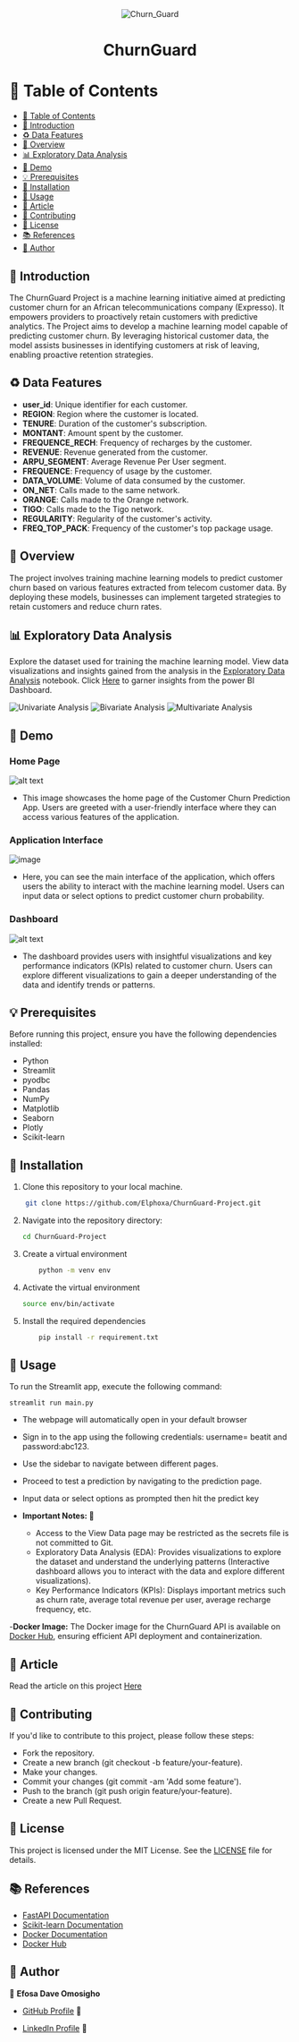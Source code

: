 <div align="center">
    <img src="./Images/Churn_Guard.webp" alt="Churn_Guard">
</div>

<div align="center">
  <h1><b>ChurnGuard</b></h1>
</div>

# 📕 Table of Contents

- [📕 Table of Contents](#table-of-contents)
- [🎈 Introduction](#introduction)
- [♻ Data Features](#data-features)
- [📝 Overview](#overview)
- [📊 Exploratory Data Analysis](#exploratory-data-analysis)
- [📌 Demo](#demo)
- [💡 Prerequisites](#prerequisites)
- [🔧 Installation](#installation)
- [🚀 Usage](#usage)
- [📝 Article](#article)
- [🤝 Contributing](#contributing)
- [🔏 License](#license)
- [📚 References](#references)
- [👤 Author](#author)

## 🎈 Introduction
The ChurnGuard Project is a machine learning initiative aimed at predicting customer churn for an African telecommunications company (Expresso). It empowers providers to proactively retain customers with predictive analytics. The Project aims to develop a machine learning model capable of predicting customer churn. By leveraging historical customer data, the model assists businesses in identifying customers at risk of leaving, enabling proactive retention strategies.

## ♻ Data Features

- **user_id**: Unique identifier for each customer.
- **REGION**: Region where the customer is located.
- **TENURE**: Duration of the customer's subscription.
- **MONTANT**: Amount spent by the customer.
- **FREQUENCE_RECH**: Frequency of recharges by the customer.
- **REVENUE**: Revenue generated from the customer.
- **ARPU_SEGMENT**: Average Revenue Per User segment.
- **FREQUENCE**: Frequency of usage by the customer.
- **DATA_VOLUME**: Volume of data consumed by the customer.
- **ON_NET**: Calls made to the same network.
- **ORANGE**: Calls made to the Orange network.
- **TIGO**: Calls made to the Tigo network.
- **REGULARITY**: Regularity of the customer's activity.
- **FREQ_TOP_PACK**: Frequency of the customer's top package usage.

## 📝 Overview

The project involves training machine learning models to predict customer churn based on various features extracted from telecom customer data. By deploying these models, businesses can implement targeted strategies to retain customers and reduce churn rates.

## 📊 Exploratory Data Analysis

Explore the dataset used for training the machine learning model. View data visualizations and insights gained from the analysis in the [Exploratory Data Analysis](./notebooks.ipynb) notebook.
Click [Here](https://app.powerbi.com/groups/me/reports/3c14bfce-a782-44be-a2a7-db08099b3302/ReportSection?experience=power-bi) to garner insights from the power BI Dashboard.

![Univariate Analysis](./Images/univariate.png)
![Bivariate Analysis](./Images/bivariate.png)
![Multivariate Analysis](./Images/multivariate.png)

## 📌 Demo
### Home Page
![alt text](./images/Home_page_image.jpg)
- This image showcases the home page of the Customer Churn Prediction App. Users are greeted with a user-friendly interface where they can access various features of the application.

### Application Interface
![image](./images/App_image.jpg)
- Here, you can see the main interface of the application, which offers users the ability to interact with the machine learning model. Users can input data or select options to predict customer churn probability.

### Dashboard
![alt text](./images/Dashboard_image.jpg)
- The dashboard provides users with insightful visualizations and key performance indicators (KPIs) related to customer churn. Users can explore different visualizations to gain a deeper understanding of the data and identify trends or patterns.

## 💡 Prerequisites

Before running this project, ensure you have the following dependencies installed:

- Python
- Streamlit
- pyodbc
- Pandas
- NumPy
- Matplotlib
- Seaborn
- Plotly
- Scikit-learn


## 🔧 Installation

1. Clone this repository to your local machine.
    
```bash
    git clone https://github.com/Elphoxa/ChurnGuard-Project.git
```

2. Navigate into the repository directory:
   
    ```bash
    cd ChurnGuard-Project
    ```

3. Create a virtual environment
    
    ```bash
        python -m venv env
    ```

4. Activate the virtual environment
    
    ```bash
    source env/bin/activate

    ```
5. Install the required dependencies

    ```bash
        pip install -r requirement.txt
    ```
## 🧭 Usage
To run the Streamlit app, execute the following command:
    
    streamlit run main.py
    
- The webpage will automatically open in your default browser
- Sign in to the app using the following credentials: username= beatit and password:abc123.
- Use the sidebar to navigate between different pages.
- Proceed to test a prediction by navigating to the prediction page.
- Input data or select options as prompted then hit the predict key
- **Important Notes: 💬** 
           
    - Access to the View Data page may be restricted as the secrets file is not committed to Git.
    - Exploratory Data Analysis (EDA): Provides visualizations to explore the dataset and understand
        the underlying patterns (Interactive dashboard allows you to interact with the data and explore different visualizations).
    - Key Performance Indicators (KPIs): Displays important metrics such as churn rate, average total revenue per user, average recharge frequency, etc.
    
-**Docker Image:** The Docker image for the ChurnGuard API is available on [Docker Hub](https://hub.docker.com/repository/docker/elphoxa56/churn_guard), ensuring efficient API deployment and containerization.

## 📝 Article

Read the article on this project [Here](https://www.linkedin.com/pulse/unveiling-customer-churn-guard-efosa-dave-omosigho-oiqzf)

## 🤝 Contributing

If you'd like to contribute to this project, please follow these steps:

- Fork the repository.
- Create a new branch (git checkout -b feature/your-feature).
- Make your changes.
- Commit your changes (git commit -am 'Add some feature').
- Push to the branch (git push origin feature/your-feature).
- Create a new Pull Request.

## 🔏 License

This project is licensed under the MIT License. See the [LICENSE](LICENSE) file for details.

## 📚 References

- [FastAPI Documentation](https://fastapi.tiangolo.com/)
- [Scikit-learn Documentation](https://scikit-learn.org/stable/documentation.html)
- [Docker Documentation](https://docs.docker.com/)
- [Docker Hub](https://hub.docker.com/)

## 👤 Author

🤵 **Efosa Dave Omosigho**
- [GitHub Profile](https://github.com/Elphoxa) 🐙

- [LinkedIn Profile](https://www.linkedin.com/in/efosa-omosigho) 💼
